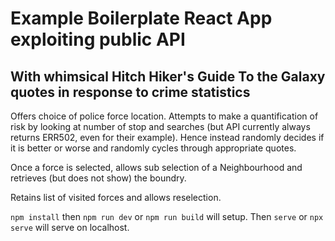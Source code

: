 # Example Boilerplate React App exploiting public API
## With whimsical Hitch Hiker's Guide To the Galaxy quotes in response to crime statistics

Offers choice of police force location.  Attempts to make a quantification of risk  by looking at number of stop and searches (but API currently always returns ERR502, even for their example).  Hence instead randomly decides if it is better or worse and randomly cycles through appropriate quotes.

Once a force is selected, allows sub selection of a Neighbourhood and retrieves (but does not show) the boundry.

Retains list of visited forces and allows reselection.

`npm install` then `npm run dev` or `npm run build` will setup.  Then `serve` or `npx serve` will serve on localhost.

